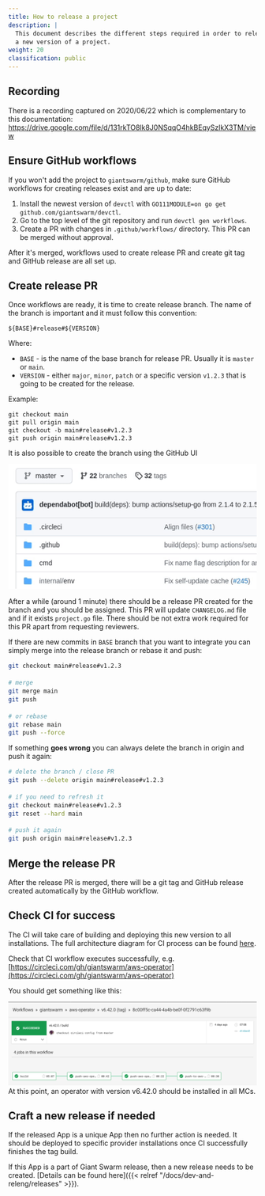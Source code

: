 ```yaml
---
title: How to release a project
description: |
  This document describes the different steps required in order to release
  a new version of a project.
weight: 20
classification: public
---
```

## Recording

There is a recording captured on 2020/06/22 which is complementary to this documentation:
https://drive.google.com/file/d/131rkTO8lk8J0NSqqO4hkBEqySzlkX3TM/view


## Ensure GitHub workflows

If you won't add the project to `giantswarm/github`, make sure GitHub workflows for creating releases exist and are up to date:

1. Install the newest version of `devctl` with `GO111MODULE=on go get
github.com/giantswarm/devctl`.
1. Go to the top level of the git repository and run `devctl gen workflows`.
1. Create a PR with changes in  `.github/workflows/` directory. This PR can be merged without approval.

After it's merged, workflows used to create release PR and create git tag and GitHub release are all set up.

## Create release PR

Once workflows are ready, it is time to create release branch. The name of the branch is important and it must follow this convention:

```
${BASE}#release#${VERSION}
```

Where:

- `BASE` - is the name of the base branch for release PR. Usually it is
`master` or `main`.
- `VERSION` - either `major`, `minor`, `patch` or a specific version `v1.2.3` that is going to be created for the release.

Example:

```
git checkout main
git pull origin main
git checkout -b main#release#v1.2.3
git push origin main#release#v1.2.3
```

It is also possible to create the branch using the GitHub UI

![create-pr](create-pr.gif)

After a while (around 1 minute) there should be a release PR created for the branch and you should be assigned. This PR will update `CHANGELOG.md` file and if it exists `project.go` file. There should be not extra work required for this PR apart from requesting reviewers.

If there are new commits in `BASE` branch that you want to integrate you can simply merge into the release branch or rebase it and push:

```sh
git checkout main#release#v1.2.3

# merge
git merge main
git push

# or rebase
git rebase main
git push --force
```

If something **goes wrong** you can always delete the branch in origin and push it again:

```sh
# delete the branch / close PR
git push --delete origin main#release#v1.2.3

# if you need to refresh it
git checkout main#release#v1.2.3
git reset --hard main

# push it again
git push origin main#release#v1.2.3
```

## Merge the release PR

After the release PR is merged, there will be a git tag and GitHub release created automatically by the GitHub workflow.

## Check CI for success

The CI will take care of building and deploying this new version to all installations. The full architecture diagram for CI process can be found
[here](https://intranet.giantswarm.io/docs/dev-and-releng/ci/architecture/).

Check that CI workflow executes successfully, e.g.
[https://circleci.com/gh/giantswarm/aws-operator](https://circleci.com/gh/giantswarm/aws-operator)

You should get something like this:

![aws-operator CI](aws-operator_ci_green.png) At this point, an operator with version v6.42.0 should be installed in all MCs.

## Craft a new release if needed

If the released App is a unique App then no further action is needed. It should be deployed to specific provider installations once CI successfully finishes the tag build.

If this App is a part of Giant Swarm release, then a new release needs to be created. [Details can be found here]({{< relref "/docs/dev-and-releng/releases" >}}).
